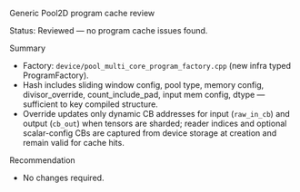 Generic Pool2D program cache review

Status: Reviewed — no program cache issues found.

Summary
- Factory: `device/pool_multi_core_program_factory.cpp` (new infra typed ProgramFactory).
- Hash includes sliding window config, pool type, memory config, divisor_override, count_include_pad, input mem config, dtype — sufficient to key compiled structure.
- Override updates only dynamic CB addresses for input (`raw_in_cb`) and output (`cb_out`) when tensors are sharded; reader indices and optional scalar-config CBs are captured from device storage at creation and remain valid for cache hits.

Recommendation
- No changes required.

